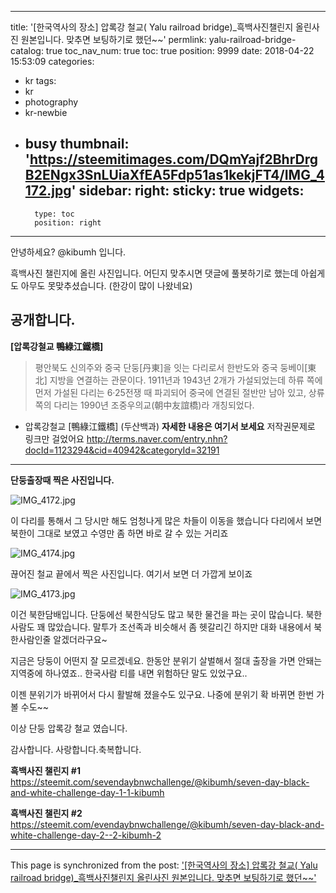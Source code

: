 
---
title: '[한국역사의 장소]  압록강 철교( Yalu railroad bridge)_흑백사진챌린지 올린사진 원본입니다.  맞추면 보팅하기로 했던~~'
permlink: yalu-railroad-bridge-
catalog: true
toc_nav_num: true
toc: true
position: 9999
date: 2018-04-22 15:53:09
categories:
- kr
tags:
- kr
- photography
- kr-newbie
- busy
thumbnail: 'https://steemitimages.com/DQmYajf2BhrDrgB2ENgx3SnLUiaXfEA5Fdp51as1kekjFT4/IMG_4172.jpg'
sidebar:
    right:
        sticky: true
widgets:
    -
        type: toc
        position: right
---


안녕하세요?  @kibumh 입니다.

흑백사진 챌린지에 올린 사진입니다. 
어딘지 맞추시면 댓글에 풀봇하기로 했는데
아쉽게도 아무도 못맞추셨습니다.
(한강이 많이 나왔네요)

공개합니다.
----
**[압록강철교 鴨綠江鐵橋]**

>평안북도 신의주와 중국 단둥[丹東]을 잇는 다리로서 
>한반도와 중국 둥베이[東北] 지방을 연결하는 관문이다. 
>1911년과 1943년 2개가 가설되었는데 하류 쪽에 먼저 
>가설된 다리는 6·25전쟁 때 파괴되어 중국에 연결된 절반만
>남아 있고, 상류 쪽의 다리는 1990년 조중우의교(朝中友誼橋)라 개칭되었다.
- 압록강철교 [鴨綠江鐵橋] (두산백과)
**자세한 내용은 여기서 보세요** 저작권문제로 링크만 걸었어요
http://terms.naver.com/entry.nhn?docId=1123294&cid=40942&categoryId=32191

---
**단둥출장때 찍은 사진입니다.**

![IMG_4172.jpg](https://steemitimages.com/DQmYajf2BhrDrgB2ENgx3SnLUiaXfEA5Fdp51as1kekjFT4/IMG_4172.jpg)

이 다리를 통해서 그 당시만 해도 엄청나게 많은 차들이 이동을 했습니다
다리에서 보면 북한이 그대로 보였고 수영만 좀 하면 바로 갈 수 있는 거리죠


![IMG_4174.jpg](https://steemitimages.com/DQmNqV2GEAEyJgrM6MoZynAVYHxk6xXGiXMYLErDRBt23sH/IMG_4174.jpg)

끊어진 철교 끝에서 찍은 사진입니다.
여기서 보면 더 가깝게 보이죠

![IMG_4173.jpg](https://steemitimages.com/DQmYb6C1q6DRBnQWkXsxEzrBm4HFstctehL9ToA5EDQeWfK/IMG_4173.jpg)

이건 북한담배입니다. 단둥에선 북한식당도 많고
북한 물건을 파는 곳이 많습니다. 
북한 사람도 꽤 많았습니다. 말투가 조선족과 비슷해서
좀 헷갈리긴 하지만 대화 내용에서 북한사람인줄 알겠더라구요~


지금은 당둥이 어떤지 잘 모르겠네요.
한동안 분위기 살벌해서 절대 출장을 가면
안돼는 지역중에 하나였죠.. 한국사람 티를 
내면 위험하단 말도 있었구요..

이젠 분위기가 바뀌어서 다시 활발해 졌을수도 있구요.
나중에 분위기 확 바뀌면 한번 가볼 수도~~

이상 단둥 압록강 철교 였습니다.

감사합니다. 사랑합니다.축복합니다.


**흑백사진 챌린지 #1**
https://steemit.com/sevendaybnwchallenge/@kibumh/seven-day-black-and-white-challenge-day-1-1-kibumh

**흑백사진 챌린지 #2**
https://steemit.com/evendaybnwchallenge/@kibumh/seven-day-black-and-white-challenge-day-2--2-kibumh-2

- - -

This page is synchronized from the post: ['[한국역사의 장소]  압록강 철교( Yalu railroad bridge)_흑백사진챌린지 올린사진 원본입니다.  맞추면 보팅하기로 했던~~'](https://steemit.com/@kibumh/yalu-railroad-bridge-)
